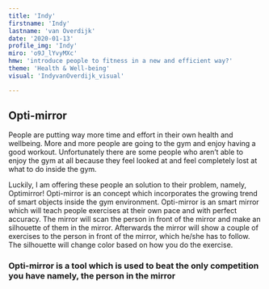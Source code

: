 ```yaml
---
title: 'Indy'
firstname: 'Indy'
lastname: 'van Overdijk'
date: '2020-01-13'
profile_img: 'Indy'
miro: 'o9J_lYvyMXc'
hmw: 'introduce people to fitness in a new and efficient way?'
theme: 'Health & Well-being'
visual: 'IndyvanOverdijk_visual'

---
```


## Opti-mirror 

People are putting way more time and effort in their own health and wellbeing. More and more people are going to the gym and enjoy having a good workout. Unfortunately there are some people who aren’t able to enjoy the gym at all because they feel looked at and feel completely lost at what to do inside the gym. 

Luckily, I am offering these people an solution to their problem, namely, Optimirror! Opti-mirror is an concept which incorporates the growing trend of smart objects inside the gym environment. Opti-mirror is an smart mirror which will teach people exercises at their own pace and with perfect accuracy. The mirror will scan the person in front of the mirror and make an silhouette of them in the mirror. Afterwards the mirror will show a couple of exercises to the person in front of the mirror, which he/she has to follow. The silhouette will change color based on how you do the exercise. 

### Opti-mirror is a tool which is used to beat the only competition you have namely, the person in the mirror 
